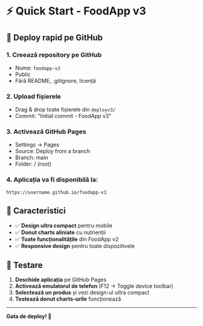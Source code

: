 # ⚡ Quick Start - FoodApp v3

## 🚀 **Deploy rapid pe GitHub**

### **1. Creează repository pe GitHub**
- Nume: `foodapp-v3`
- Public
- Fără README, .gitignore, licență

### **2. Upload fișierele**
- Drag & drop toate fișierele din `deployv3/`
- Commit: "Initial commit - FoodApp v3"

### **3. Activează GitHub Pages**
- Settings → Pages
- Source: Deploy from a branch
- Branch: main
- Folder: / (root)

### **4. Aplicația va fi disponibilă la:**
```
https://username.github.io/foodapp-v3
```

## 📱 **Caracteristici**

- ✅ **Design ultra compact** pentru mobile
- ✅ **Donut charts aliniate** cu nutrienții
- ✅ **Toate funcționalitățile** din FoodApp v2
- ✅ **Responsive design** pentru toate dispozitivele

## 🎯 **Testare**

1. **Deschide aplicația** pe GitHub Pages
2. **Activează emulatorul de telefon** (F12 → Toggle device toolbar)
3. **Selectează un produs** și vezi design-ul ultra compact
4. **Testează donut charts-urile** funcționează

---

**Gata de deploy! 🎉**
